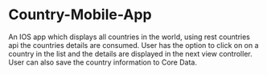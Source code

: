 # Country-Mobile-App

An IOS app which displays all countries in the world, using rest countries api the countries details are consumed. 
User has the option to click on on a country in the list and the details are displayed in the next view controller.
User can also save the country information to Core Data.
